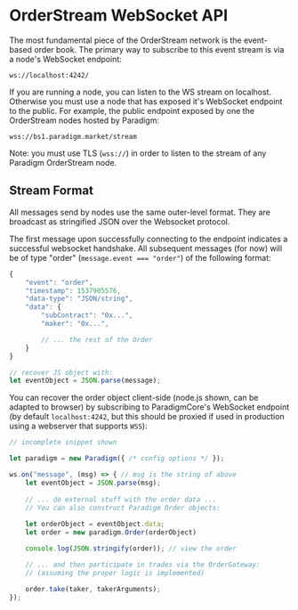 # OrderStream WebSocket API
The most fundamental piece of the OrderStream network is the event-based order book. The primary way to subscribe to this event stream is via a node's WebSocket endpoint:
```
ws://localhost:4242/
```
If you are running a node, you can listen to the WS stream on localhost. Otherwise you must use a node that has exposed it's WebSocket endpoint to the public. For example, the public endpoint exposed by one the OrderStream nodes hosted by Paradigm:
```
wss://bs1.paradigm.market/stream
```
Note: you must use TLS (`wss://`) in order to listen to the stream of any Paradigm OrderStream node.

## Stream Format
All messages send by nodes use the same outer-level format. They are broadcast as stringified JSON over the Websocket protocol.

The first message upon successfully connecting to the endpoint indicates a successful websocket handshake. All subsequent messages (for now) will be of type "order" (`message.event === "order"`) of the following format:

```js
{
    "event": "order",
    "timestamp": 1537905576,
    "data-type": "JSON/string",
    "data": {
        "subContract": "0x...",
        "maker": "0x...",

        // ... the rest of the Order
    }    
}

// recover JS object with:
let eventObject = JSON.parse(message);
```
You can recover the order object client-side (node.js shown, can be adapted to browser) by subscribing to ParadigmCore's WebSocket endpoint (by default `localhost:4242`, but this should be proxied if used in production using a webserver that supports `WSS`):

```js
// incomplete snippet shown

let paradigm = new Paradigm({ /* config options */ });

ws.on("message", (msg) => { // msg is the string of above
    let eventObject = JSON.parse(msg);
    
    // ... do external stuff with the order data ...
    // You can also construct Paradigm Order objects:
    
    let orderObject = eventObject.data;
    let order = new paradigm.Order(orderObject)

    console.log(JSON.stringify(order)); // view the order

    // ... and then participate in trades via the OrderGateway:
    // (assuming the proper logic is implemented)

    order.take(taker, takerArguments);
});
